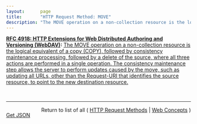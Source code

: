 ```yaml
---
layout:      page
title:       "HTTP Request Method: MOVE"
description: "The MOVE operation on a non-collection resource is the logical equivalent of a copy (COPY), followed by consistency maintenance processing, followed by a delete of the source, where all three actions are performed in a single operation. The consistency maintenance step allows the server to perform updates caused by the move, such as updating all URLs, other than the Request-URI that identifies the source resource, to point to the new destination resource."
---
```


**[RFC 4918: HTTP Extensions for Web Distributed Authoring and Versioning (WebDAV)](/specs/IETF/RFC/4918 "Web Distributed Authoring and Versioning (WebDAV) consists of a set of methods, headers, and content-types ancillary to HTTP/1.1 for the management of resource properties, creation and management of resource collections, URL namespace manipulation, and resource locking (collision avoidance)."):** [The MOVE operation on a non-collection resource is the logical equivalent of a copy (COPY), followed by consistency maintenance processing, followed by a delete of the source, where all three actions are performed in a single operation. The consistency maintenance step allows the server to perform updates caused by the move, such as updating all URLs, other than the Request-URI that identifies the source resource, to point to the new destination resource.](http://tools.ietf.org/html/rfc4918#section-9.9 "Read documentation for HTTP Request Method &#34;MOVE&#34;")

<br/>
<hr/>

<p style="float : left"><a href="MOVE.json" title="Get JSON representing this particular Web Concept">Get JSON</a></p>
<p style="text-align: right">Return to list of all ( <a href="../http-methods">HTTP Request Methods</a> | <a href="../">Web Concepts</a> )</p>
